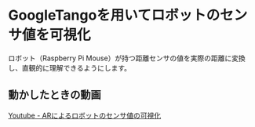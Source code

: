 # GoogleTangoを用いてロボットのセンサ値を可視化
ロボット（Raspberry Pi Mouse）が持つ距離センサの値を実際の距離に変換し、直観的に理解できるようにします。

## 動かしたときの動画
[Youtube - ARによるロボットのセンサ値の可視化](https://www.youtube.com/watch?v=CPMrsBE1d30)